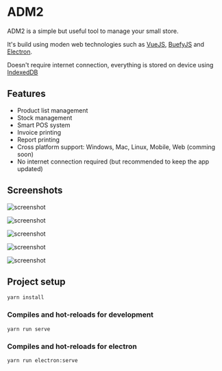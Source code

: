 # ADM2
ADM2 is a simple but useful tool to manage your small store.

It's build using moden web technologies such as [VueJS](https://vuejs.org/), [BuefyJS](https://buefy.org/) and [Electron](https://www.electronjs.org/).

Doesn't require internet connection, everything is stored on device using [IndexedDB](https://developer.mozilla.org/en-US/docs/Web/API/IndexedDB_API)

## Features
- Product list management
- Stock management
- Smart POS system
- Invoice printing 
- Report printing
- Cross platform support: Windows, Mac, Linux, Mobile, Web (comming soon)
- No internet connection required (but recommended to keep the app updated)

## Screenshots

![screenshot](https://raw.githubusercontent.com/LuisHCK/adm2/master/public/screenshots/4413dfd3-15a1-47f5-90cc-9c7356d7d64d.jpeg)

![screenshot](https://raw.githubusercontent.com/LuisHCK/adm2/master/public/screenshots/30510e0b-5deb-4547-99c9-9b61aefb7587.jpeg)

![screenshot](https://raw.githubusercontent.com/LuisHCK/adm2/master/public/screenshots/c17b8e0a-16f6-4b8f-ba0b-99fb47b90e87.jpeg)

![screenshot](https://raw.githubusercontent.com/LuisHCK/adm2/master/public/screenshots/8be903b7-e593-4a6f-95a7-2ca7c30b9c0c.jpeg)

![screenshot](https://raw.githubusercontent.com/LuisHCK/adm2/master/public/screenshots/71c31d91-5a99-44ff-911a-4ca07f1e87c6.jpeg)

## Project setup
```
yarn install
```

### Compiles and hot-reloads for development
```
yarn run serve
```

### Compiles and hot-reloads for electron
```
yarn run electron:serve
```
